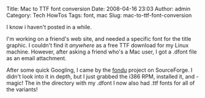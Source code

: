 Title: Mac to TTF font conversion
Date: 2008-04-16 23:03
Author: admin
Category: Tech HowTos
Tags: font, mac
Slug: mac-to-ttf-font-conversion

I know i haven't posted in a while.

I'm working on a friend's web site, and needed a specific font for the
title graphic. I couldn't find it *anywhere* as a free TTF download
for my Linux machine. However, after asking a friend who's a Mac user, I
got a .dfont file as an email attachment.

After some quick Googling, I came by the
[fondu](http://sourceforge.net/projects/fondu/) project on SourceForge.
I didn't look into it in depth, but I just grabbed the i386 RPM,
installed it, and - magic! The in the directory with my .dfont I now
also had .ttf fonts for all of the variants!
